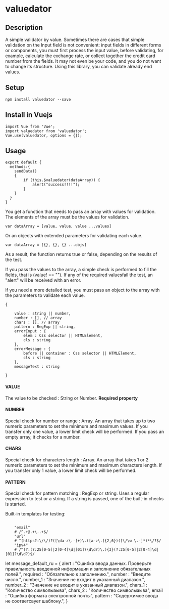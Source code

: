 # valuedator

## Description
A simple validator by value.
Sometimes there are cases that simple validation on the Input field is not convenient: input fields in different forms or components, you must first process the input value, before validating, for example, calculate the exchange rate, or collect together the credit card number from the fields. It may not even be your code, and you do not want to change its structure.
Using this library, you can validate already end values.

## Setup
``` 
npm install valuedator --save
``` 

## Install in Vuejs
``` 
import Vue from 'Vue';
import valuedator from 'valuedator';
Vue.use(valuedator, options = {});
```

## Usage
```
export default {
  methods:{
    sendData()
    {
        if (this.$valuedator(dataArray)) {
            alert("success!!!!");
        }
    }
  }
}
``` 
You get a function that needs to pass an array with values ​​for validation.
The elements of the array must be the values ​​for validation.
```
var dataArray = [value, value, value ...values]
```
Or an objects with extended parameters for validating each value.

```
var dataArray = [{}, {}, {} ...objs]
```

As a result, the function returns true or false, depending on the results of the test.

If you pass the values ​​to the array, a simple check is performed to fill the fields, that is (value! == ""). If any of the required values ​​fail the test, an "alert" will be received with an error.

If you need a more detailed test, you must pass an object to the array with the parameters to validate each value.

```
{

    value : string || number,
    number : [], // array
    chars : [], // array
    pattern : RegExp || string,
    errorInput : {
        elem : Css selector || HTMLElement,
        cls : string
    },
    errorMessage : {
        before || container : Css selector || HTMLElement,
        cls : string
    },
    messageText : string

}
```

#### VALUE
The value to be checked : String or Number.
<b>Required property</b>

#### NUMBER
Special check for number or range : Array.
An array that takes up to two numeric parameters to set the minimum and maximum values. If you transfer only one value,               a lower limit check will be performed. If you pass an empty array, it checks for a number. 

#### CHARS
Special check for characters length : Array.
An array that takes 1 or 2 numeric parameters to set the minimum and maximum characters length. If you transfer only 1 value, a lower limit check will be performed.

#### PATTERN
Special check for pattern matching : RegExp or string.
Uses a regular expression to test or a string. If a string is passed, one of the built-in checks is started.

Built-in templates for testing:
```

    "email" 
    # /^.+@.+\..+$/
    "url"  
    # ^(https?:\/\/)?([\da-z\.-]+)\.([a-z\.]{2,6})([\/\w \.-]*)*\/?$/
    "ipv4" 
    # /^(?:(?:25[0-5]|2[0-4]\d|[01]?\d\d?)\.){3}(?:25[0-5]|2[0-4]\d|[01]?\d\d?)$/

```

let message_default_ru = {
    alert : "Ошибка ввода данных. Проверьте правильность введенной информации и заполнение обязательных полей.",
    required : "Обязательно к заполнению.",
    number : "Введите число.",
    number_1 : "Значение не входит в указанный диапазон.", 
    number_2 : "Значение не входит в указанный диапазон.", 
    chars_1 : "Количество символыаыва",
    chars_2 : "Количество символыаыва",
    email : "Ошибка формата электронной почты",
    pattern : "Содержимое ввода не соответсвует шаблону.",
}
